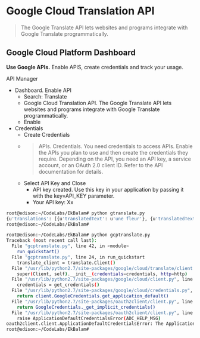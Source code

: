 # Google Cloud Translation API

> The Google Translate API lets websites and programs integrate with Google Translate programmatically.

## Google Cloud Platform Dashboard

__Use Google APIs.__ Enable APIS, create credentials and track your usage.

API Manager

- Dashboard. Enable API
  - Search: Translate
  - Google Cloud Translation API. The Google Translate API lets websites and programs integrate with Google Translate programmatically.
  - Enable
- Credentials
  - Create Credentials
  - > APIs. Credentials. You need credentials to access APIs. Enable the APIs you plan to use and then create the credentials they require. Depending on the API, you need an API key, a service account, or an OAuth 2.0 client ID. Refer to the API documentation for details.
  - Select API Key and Close
    - API key created. Use this key in your application by passing it with the key=API_KEY parameter.
    - Your API key: Xx


```sh
root@edison:~/CodeLabs/EkBalam# python gtranslate.py 
{u'translations': [{u'translatedText': u'une fleur'}, {u'translatedText': u'voiture'}]}
root@edison:~/CodeLabs/EkBalam# 
```

```sh
root@edison:~/CodeLabs/EkBalam# python gcptranslate.py 
Traceback (most recent call last):
  File "gcptranslate.py", line 42, in <module>
    run_quickstart()
  File "gcptranslate.py", line 24, in run_quickstart
    translate_client = translate.Client()
  File "/usr/lib/python2.7/site-packages/google/cloud/translate/client.py", line 71, in __init__
    super(Client, self).__init__(credentials=credentials, http=http)
  File "/usr/lib/python2.7/site-packages/google/cloud/client.py", line 122, in __init__
    credentials = get_credentials()
  File "/usr/lib/python2.7/site-packages/google/cloud/credentials.py", line 87, in get_credentials
    return client.GoogleCredentials.get_application_default()
  File "/usr/lib/python2.7/site-packages/oauth2client/client.py", line 1288, in get_application_default
    return GoogleCredentials._get_implicit_credentials()
  File "/usr/lib/python2.7/site-packages/oauth2client/client.py", line 1278, in _get_implicit_credentials
    raise ApplicationDefaultCredentialsError(ADC_HELP_MSG)
oauth2client.client.ApplicationDefaultCredentialsError: The Application Default Credentials are not available. They are a.
root@edison:~/CodeLabs/EkBalam# 
```